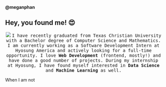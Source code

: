 **@meganphan**

## Hey, you found me! 😍

<p align='center'>
  <img src="https://media.giphy.com/media/VbnUQpnihPSIgIXuZv/giphy.gif">
  <samp>I have recently graduated from Texas Christian University with a Bachelor degree of Computer Science and Mathematics. I am currently working as a Software Development Intern at Hyosung America and actively looking for a full-time opportunity. I love <strong>Web Development</strong> (frontend, mostly!) and have done a good number of projects. During my internship at Hyosung, I have found myself interested in <strong>Data Science</strong> and <strong>Machine Learning</strong> as well.</samp>
</p>

When I am not 


